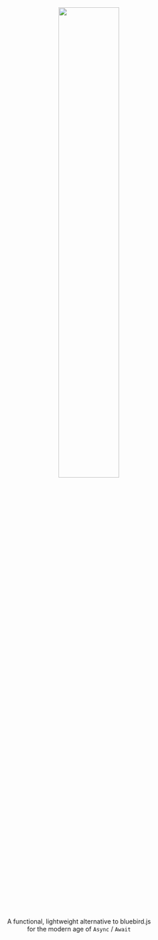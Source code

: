 <div align="center">
<div>
  &nbsp;&nbsp;&nbsp;&nbsp;&nbsp;&nbsp;&nbsp;&nbsp;&nbsp;&nbsp;&nbsp;<img width="52%" src="https://raw.githubusercontent.com/asfktz/awaity/master/logo.png" />
</div>

<p>A functional, lightweight alternative to bluebird.js<br>for the modern age of <code>Async</code> / <code>Await</code> </p> 
</div>

